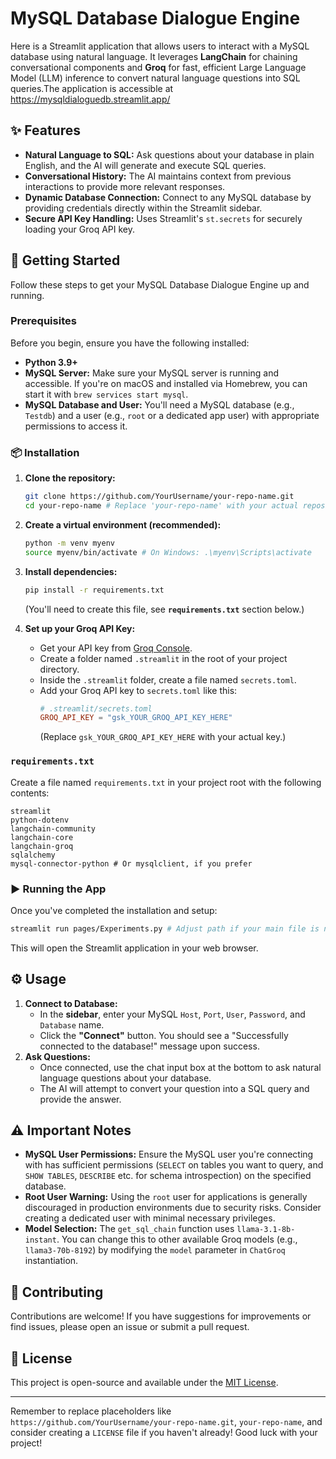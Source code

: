 # MySQL Database Dialogue Engine

Here is a Streamlit application that allows users to interact with a MySQL database using natural language. It leverages **LangChain** for chaining conversational components and **Groq** for fast, efficient Large Language Model (LLM) inference to convert natural language questions into SQL queries.The application is accessible at
https://mysqldialoguedb.streamlit.app/ 

## ✨ Features

  * **Natural Language to SQL:** Ask questions about your database in plain English, and the AI will generate and execute SQL queries.
  * **Conversational History:** The AI maintains context from previous interactions to provide more relevant responses.
  * **Dynamic Database Connection:** Connect to any MySQL database by providing credentials directly within the Streamlit sidebar.
  * **Secure API Key Handling:** Uses Streamlit's `st.secrets` for securely loading your Groq API key.

## 🚀 Getting Started

Follow these steps to get your MySQL Database Dialogue Engine up and running.

### Prerequisites

Before you begin, ensure you have the following installed:

  * **Python 3.9+**
  * **MySQL Server:** Make sure your MySQL server is running and accessible. If you're on macOS and installed via Homebrew, you can start it with `brew services start mysql`.
  * **MySQL Database and User:** You'll need a MySQL database (e.g., `Testdb`) and a user (e.g., `root` or a dedicated app user) with appropriate permissions to access it.

### 📦 Installation

1.  **Clone the repository:**

    ```bash
    git clone https://github.com/YourUsername/your-repo-name.git
    cd your-repo-name # Replace 'your-repo-name' with your actual repository name
    ```

2.  **Create a virtual environment (recommended):**

    ```bash
    python -m venv myenv
    source myenv/bin/activate # On Windows: .\myenv\Scripts\activate
    ```

3.  **Install dependencies:**

    ```bash
    pip install -r requirements.txt
    ```

    (You'll need to create this file, see **`requirements.txt`** section below.)

4.  **Set up your Groq API Key:**

      * Get your API key from [Groq Console](https://console.groq.com/).
      * Create a folder named `.streamlit` in the root of your project directory.
      * Inside the `.streamlit` folder, create a file named `secrets.toml`.
      * Add your Groq API key to `secrets.toml` like this:
        ```toml
        # .streamlit/secrets.toml
        GROQ_API_KEY = "gsk_YOUR_GROQ_API_KEY_HERE"
        ```
        (Replace `gsk_YOUR_GROQ_API_KEY_HERE` with your actual key.)

### `requirements.txt`

Create a file named `requirements.txt` in your project root with the following contents:

```
streamlit
python-dotenv
langchain-community
langchain-core
langchain-groq
sqlalchemy
mysql-connector-python # Or mysqlclient, if you prefer
```

### ▶️ Running the App

Once you've completed the installation and setup:

```bash
streamlit run pages/Experiments.py # Adjust path if your main file is named differently
```

This will open the Streamlit application in your web browser.

## ⚙️ Usage

1.  **Connect to Database:**
      * In the **sidebar**, enter your MySQL `Host`, `Port`, `User`, `Password`, and `Database` name.
      * Click the **"Connect"** button. You should see a "Successfully connected to the database\!" message upon success.
2.  **Ask Questions:**
      * Once connected, use the chat input box at the bottom to ask natural language questions about your database.
      * The AI will attempt to convert your question into a SQL query and provide the answer.

## ⚠️ Important Notes

  * **MySQL User Permissions:** Ensure the MySQL user you're connecting with has sufficient permissions (`SELECT` on tables you want to query, and `SHOW TABLES`, `DESCRIBE` etc. for schema introspection) on the specified database.
  * **Root User Warning:** Using the `root` user for applications is generally discouraged in production environments due to security risks. Consider creating a dedicated user with minimal necessary privileges.
  * **Model Selection:** The `get_sql_chain` function uses `llama-3.1-8b-instant`. You can change this to other available Groq models (e.g., `llama3-70b-8192`) by modifying the `model` parameter in `ChatGroq` instantiation.

## 🤝 Contributing

Contributions are welcome\! If you have suggestions for improvements or find issues, please open an issue or submit a pull request.

## 📄 License

This project is open-source and available under the [MIT License](https://www.google.com/search?q=LICENSE).

-----

Remember to replace placeholders like `https://github.com/YourUsername/your-repo-name.git`, `your-repo-name`, and consider creating a `LICENSE` file if you haven't already\! Good luck with your project\!
